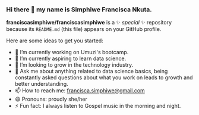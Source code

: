 ### Hi there 👋 my name is Simphiwe Francisca Nkuta.

**franciscasimphiwe/franciscasimphiwe** is a ✨ _special_ ✨ repository because its `README.md` (this file) appears on your GitHub profile.

Here are some ideas to get you started:

- 🔭 I’m currently working on Umuzi's bootcamp.
- 🌱 I’m currently aspiring to learn data science. 
- 👯 I’m looking to grow in the technology industry.
- 💬 Ask me about anything related to data science basics, being constantly asked questions about what you work on leads to growth and better understanding. 
- 📫 How to reach me: francisca.simphiwe@gmail.com
- 😄 Pronouns: proudly she/her
- ⚡ Fun fact: I always listen to Gospel music in the morning and night.
